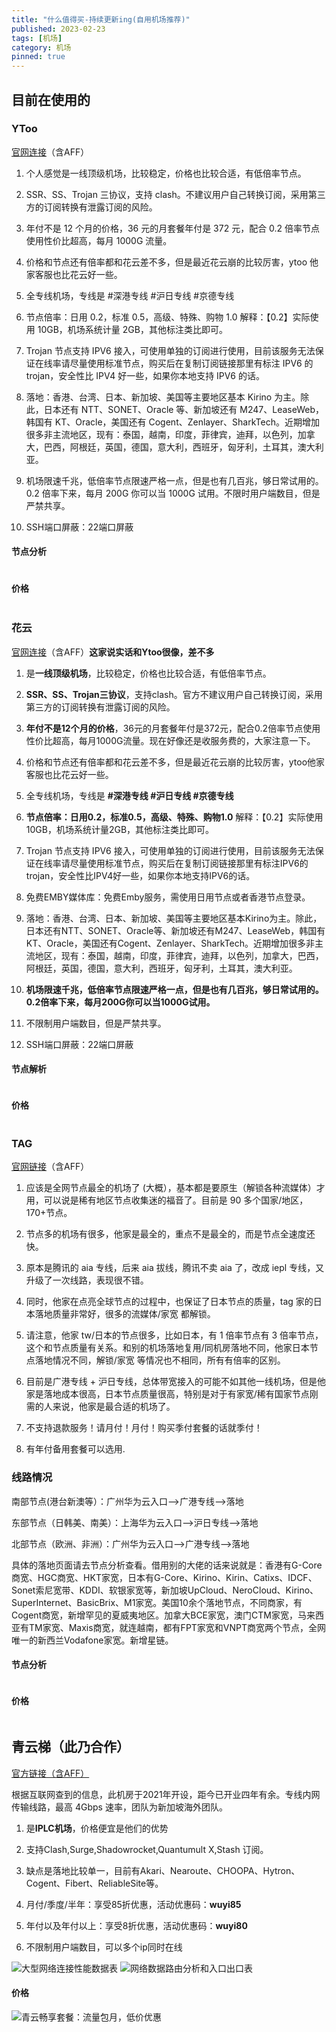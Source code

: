 ```yaml
---
title: "什么值得买-持续更新ing(自用机场推荐)"
published: 2023-02-23
tags: [机场]
category: 机场
pinned: true
---
```


## 目前在使用的

### YToo

[官网连接](https://urls.catcat.blog/ytoo)（含AFF）

1. 个人感觉是一线顶级机场，比较稳定，价格也比较合适，有低倍率节点。

3. SSR、SS、Trojan 三协议，支持 clash。不建议用户自己转换订阅，采用第三方的订阅转换有泄露订阅的风险。

5. 年付不是 12 个月的价格，36 元的月套餐年付是 372 元，配合 0.2 倍率节点使用性价比超高，每月 1000G 流量。

7. 价格和节点还有倍率都和花云差不多，但是最近花云崩的比较厉害，ytoo 他家客服也比花云好一些。

9. 全专线机场，专线是 #深港专线 #沪日专线 #京德专线

11. 节点倍率：日用 0.2，标准 0.5，高级、特殊、购物 1.0 解释：【0.2】实际使用 10GB，机场系统计量 2GB，其他标注类比即可。

13. Trojan 节点支持 IPV6 接入，可使用单独的订阅进行使用，目前该服务无法保证在线率请尽量使用标准节点，购买后在复制订阅链接那里有标注 IPV6 的 trojan，安全性比 IPV4 好一些，如果你本地支持 IPV6 的话。

15. 落地：香港、台湾、日本、新加坡、美国等主要地区基本 Kirino 为主。除此，日本还有 NTT、SONET、Oracle 等、新加坡还有 M247、LeaseWeb，韩国有 KT、Oracle，美国还有 Cogent、Zenlayer、SharkTech。近期增加很多非主流地区，现有：泰国，越南，印度，菲律宾，迪拜，以色列，加拿大，巴西，阿根廷，英国，德国，意大利，西班牙，匈牙利，土耳其，澳大利亚。

17. 机场限速千兆，低倍率节点限速严格一点，但是也有几百兆，够日常试用的。0.2 倍率下来，每月 200G 你可以当 1000G 试用。不限时用户端数目，但是严禁共享。

19. SSH端口屏蔽：22端口屏蔽

#### 节点分析

<picture>
    <source srcset="https://s3.catcat.blog/images/2023/02/image-34.avif" type="image/avif">
    <source srcset="https://s3.catcat.blog/images/2023/02/image-34.webp" type="image/webp">
    <img src="https://s3.catcat.blog/images/2023/02/image-34.jpg" alt="" loading="lazy">
</picture>

#### 价格

<picture>
    <source srcset="https://s3.catcat.blog/images/2023/02/image-181.avif" type="image/avif">
    <source srcset="https://s3.catcat.blog/images/2023/02/image-181.webp" type="image/webp">
    <img src="https://s3.catcat.blog/images/2023/02/image-181.jpg" alt="" loading="lazy">
</picture>

### 花云

[官网连接](https://urls.catcat.blog/flower)（含AFF）**这家说实话和Ytoo很像，差不多**

1. 是**一线顶级机场**，比较稳定，价格也比较合适，有低倍率节点。

3. **SSR、SS、Trojan三协议**，支持clash。官方不建议用户自己转换订阅，采用第三方的订阅转换有泄露订阅的风险。

5. **年付不是12个月的价格**，36元的月套餐年付是372元，配合0.2倍率节点使用性价比超高，每月1000G流量。现在好像还是收服务费的，大家注意一下。

7. 价格和节点还有倍率都和花云差不多，但是最近花云崩的比较厉害，ytoo他家客服也比花云好一些。

9. 全专线机场，专线是 **#深港专线 #沪日专线 #京德专线**

11. **节点倍率：日用0.2，标准0.5，高级、特殊、购物1.0** 解释：【0.2】实际使用10GB，机场系统计量2GB，其他标注类比即可。

13. Trojan 节点支持 IPV6 接入，可使用单独的订阅进行使用，目前该服务无法保证在线率请尽量使用标准节点，购买后在复制订阅链接那里有标注IPV6的trojan，安全性比IPV4好一些，如果你本地支持IPV6的话。

15. 免费EMBY媒体库：免费Emby服务，需使用日用节点或者香港节点登录。

17. 落地：香港、台湾、日本、新加坡、美国等主要地区基本Kirino为主。除此，日本还有NTT、SONET、Oracle等、新加坡还有M247、LeaseWeb，韩国有KT、Oracle，美国还有Cogent、Zenlayer、SharkTech。近期增加很多非主流地区，现有：泰国，越南，印度，菲律宾，迪拜，以色列，加拿大，巴西，阿根廷，英国，德国，意大利，西班牙，匈牙利，土耳其，澳大利亚。

19. **机场限速千兆，低倍率节点限速严格一点，但是也有几百兆，够日常试用的。0.2倍率下来，每月200G你可以当1000G试用。**

21. 不限制用户端数目，但是严禁共享。

23. SSH端口屏蔽：22端口屏蔽

#### 节点解析

<picture>
    <source srcset="https://s3.catcat.blog/images/2023/02/image-36.avif" type="image/avif">
    <source srcset="https://s3.catcat.blog/images/2023/02/image-36.webp" type="image/webp">
    <img src="https://s3.catcat.blog/images/2023/02/image-36.jpg" alt="" loading="lazy">
</picture>

#### 价格

<picture>
    <source srcset="https://s3.catcat.blog/images/2023/02/image-35-1024x1024.avif" type="image/avif">
    <source srcset="https://s3.catcat.blog/images/2023/02/image-35-1024x1024.webp" type="image/webp">
    <img src="https://s3.catcat.blog/images/2023/02/image-35-1024x1024.jpg" alt="" loading="lazy">
</picture>

### TAG

[官网链接](https://tagss04.pro/#/auth/kEEzFXA6)（含AFF）

1. 应该是全网节点最全的机场了 (大概），基本都是要原生（解锁各种流媒体）才用，可以说是稀有地区节点收集迷的福音了。目前是 90 多个国家/地区，170+节点。

3. 节点多的机场有很多，他家是最全的，重点不是最全的，而是节点全速度还快。

5. 原本是腾讯的 aia 专线，后来 aia 拔线，腾讯不卖 aia 了，改成 iepl 专线，又升级了一次线路，表现很不错。

7. 同时，他家在点亮全球节点的过程中，也保证了日本节点的质量，tag 家的日本落地质量非常好，很多的流媒体/家宽 都解锁。

9. 请注意，他家 tw/日本的节点很多，比如日本，有 1 倍率节点有 3 倍率节点，这个和节点质量有关系。和别的机场落地复用/同机房落地不同，他家日本节点落地情况不同，解锁/家宽 等情况也不相同，所有有倍率的区别。

11. 目前是广港专线 + 沪日专线，总体带宽接入的可能不如其他一线机场，但是他家是落地成本很高，日本节点质量很高，特别是对于有家宽/稀有国家节点刚需的人来说，他家是最合适的机场了。

13. 不支持退款服务！请月付！月付！购买季付套餐的话就季付！

15. 有年付备用套餐可以选用.

### 线路情况

南部节点(港台新澳等）：广州华为云入口—>广港专线—>落地

东部节点（日韩美、南美）：上海华为云入口—>沪日专线—>落地

北部节点（欧洲、非洲）：广州华为云入口—>广港专线—>落地

具体的落地页面请去节点分析查看。借用别的大佬的话来说就是：香港有G-Core商宽、HGC商宽、HKT家宽，日本有G-Core、Kirino、Kirin、Catixs、IDCF、Sonet索尼宽带、KDDI、软银家宽等，新加坡UpCloud、NeroCloud、Kirino、SuperInternet、BasicBrix、M1家宽。美国10余个落地节点，不同商家，有Cogent商宽，新增罕见的夏威夷地区。加拿大BCE家宽，澳门CTM家宽，马来西亚有TM家宽、Maxis商宽，就连越南，都有FPT家宽和VNPT商宽两个节点，全网唯一的新西兰Vodafone家宽。新增星链。

#### 节点分析

<picture>
    <source srcset="https://s3.catcat.blog/images/2023/02/image-33.avif" type="image/avif">
    <source srcset="https://s3.catcat.blog/images/2023/02/image-33.webp" type="image/webp">
    <img src="https://s3.catcat.blog/images/2023/02/image-33.jpg" alt="" loading="lazy">
</picture>

#### 价格

<picture>
    <source srcset="https://s3.catcat.blog/images/2023/02/image-32-1012x1024.avif" type="image/avif">
    <source srcset="https://s3.catcat.blog/images/2023/02/image-32-1012x1024.webp" type="image/webp">
    <img src="https://s3.catcat.blog/images/2023/02/image-32-1012x1024.jpg" alt="" loading="lazy">
</picture>

## 青云梯（此乃合作）

[官方链接（含AFF）](https://ivt01.qytaff.cc/register?aff=eDHZn8YO)

根据互联网查到的信息，此机房于2021年开设，距今已开业四年有余。专线内网传输线路，最高 4Gbps 速率，团队为新加坡海外团队。

1. 是**IPLC机场**，价格便宜是他们的优势

3. 支持Clash,Surge,Shadowrocket,Quantumult X,Stash 订阅。

5. 缺点是落地比较单一，目前有Akari、Nearoute、CHOOPA、Hytron、Cogent、Fibert、ReliableSite等。

7. 月付/季度/半年：享受85折优惠，活动优惠码：**wuyi85**

9. 年付以及年付以上：享受8折优惠，活动优惠码：**wuyi80**

11. 不限制用户端数目，可以多个ip同时在线

<picture>
    <source srcset="https://s3.catcat.blog/images/2023/02/miaoko-.-.com-6883-fullspeed-scaled.avif" type="image/avif">
    <source srcset="https://s3.catcat.blog/images/2023/02/miaoko-.-.com-6883-fullspeed-scaled.webp" type="image/webp">
    <img src="https://s3.catcat.blog/images/2023/02/miaoko-.-.com-6883-fullspeed-scaled.jpg" alt="大型网络连接性能数据表" loading="lazy">
</picture>

<picture>
    <source srcset="https://s3.catcat.blog/images/2023/02/miaoko-.-.com-2242-analyze-scaled.avif" type="image/avif">
    <source srcset="https://s3.catcat.blog/images/2023/02/miaoko-.-.com-2242-analyze-scaled.webp" type="image/webp">
    <img src="https://s3.catcat.blog/images/2023/02/miaoko-.-.com-2242-analyze-scaled.jpg" alt="网络数据路由分析和入口出口表" loading="lazy">
</picture>

#### 价格

<picture>
    <source srcset="https://s3.catcat.blog/images/2023/02/image-3-scaled.avif" type="image/avif">
    <source srcset="https://s3.catcat.blog/images/2023/02/image-3-scaled.webp" type="image/webp">
    <img src="https://s3.catcat.blog/images/2023/02/image-3-scaled.jpg" alt="青云畅享套餐：流量包月，低价优惠" loading="lazy">
</picture>
